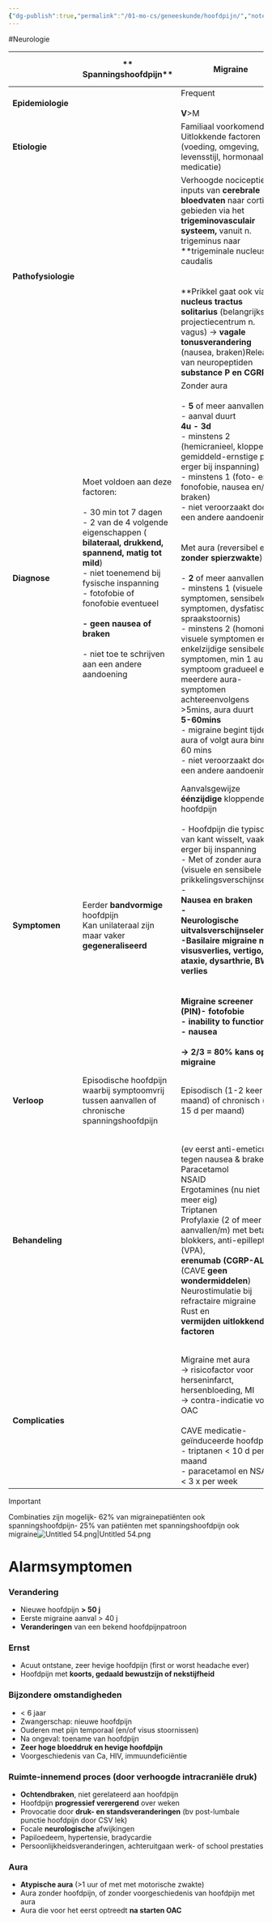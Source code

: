 ```yaml
---
{"dg-publish":true,"permalink":"/01-mo-cs/geneeskunde/hoofdpijn/","noteIcon":"","created":"2024-11-24T10:55:11.798+01:00","updated":"2024-12-29T13:58:44.018+01:00"}
---
```


#Neurologie 

|                     | **  Spanningshoofdpijn**                                                                                                                                                                                                                                                                                                                                      | **Migraine**                                                                                                                                                                                                                                                                                                                                                                                                                                                                                                                                                                                                                                                                                                                                                                                                               | **Clusterhoofdpijn**                                                                                                                                                                                                                                                                                                                                                                                                           | **Trigeminusneuralgie**                                                                                                                                                                                                                                                                                                        | **Middelen-geïnduceerde hoofdpijn**                                                                                                                                                                                                                                                                                                                                 |
| ------------------- | ------------------------------------------------------------------------------------------------------------------------------------------------------------------------------------------------------------------------------------------------------------------------------------------------------------------------------------------------------------- | -------------------------------------------------------------------------------------------------------------------------------------------------------------------------------------------------------------------------------------------------------------------------------------------------------------------------------------------------------------------------------------------------------------------------------------------------------------------------------------------------------------------------------------------------------------------------------------------------------------------------------------------------------------------------------------------------------------------------------------------------------------------------------------------------------------------------- | ------------------------------------------------------------------------------------------------------------------------------------------------------------------------------------------------------------------------------------------------------------------------------------------------------------------------------------------------------------------------------------------------------------------------------ | ------------------------------------------------------------------------------------------------------------------------------------------------------------------------------------------------------------------------------------------------------------------------------------------------------------------------------ | ------------------------------------------------------------------------------------------------------------------------------------------------------------------------------------------------------------------------------------------------------------------------------------------------------------------------------------------------------------------- |
| **Epidemiologie**   |                                                                                                                                                                                                                                                                                                                                                               | Frequent  <br>  <br>**V**>M                                                                                                                                                                                                                                                                                                                                                                                                                                                                                                                                                                                                                                                                                                                                                                                                | **M**>V (mannelijke migraine)                                                                                                                                                                                                                                                                                                                                                                                                  | >50j  <br>  <br>**CAVE MS <50j**                                                                                                                                                                                                                                                                                               |                                                                                                                                                                                                                                                                                                                                                                     |
| **Etiologie**       |                                                                                                                                                                                                                                                                                                                                                               | Familiaal voorkomend  <br>Uitlokkende factoren (voeding, omgeving, levensstijl, hormonaal, medicatie)                                                                                                                                                                                                                                                                                                                                                                                                                                                                                                                                                                                                                                                                                                                      |                                                                                                                                                                                                                                                                                                                                                                                                                                |                                                                                                                                                                                                                                                                                                                                |                                                                                                                                                                                                                                                                                                                                                                     |
| **Pathofysiologie** |                                                                                                                                                                                                                                                                                                                                                               | Verhoogde nociceptieve inputs van **cerebrale bloedvaten** naar corticale gebieden via het **trigeminovasculair systeem,** vanuit n. trigeminus naar **trigeminale nucleus caudalis  <br>  <br>  <br>**Prikkel gaat ook via **nucleus tractus solitarius** (belangrijkste projectiecentrum n. vagus) → **vagale tonusverandering** (nausea, braken)Release van neuropeptiden **substance P en CGRP**                                                                                                                                                                                                                                                                                                                                                                                                                       |                                                                                                                                                                                                                                                                                                                                                                                                                                |                                                                                                                                                                                                                                                                                                                                |                                                                                                                                                                                                                                                                                                                                                                     |
| **Diagnose**        | Moet voldoen aan deze factoren:  <br>  <br>- 30 min tot 7 dagen  <br>- 2 van de 4 volgende eigenschappen (  <br>**bilateraal, drukkend, spannend, matig tot mild**)  <br>- niet toenemend bij fysische inspanning  <br>- fotofobie of fonofobie eventueel  <br>  <br>**- geen nausea of braken  <br>  <br>**- niet toe te schrijven aan een andere aandoening | Zonder aura  <br>  <br>- **5** of meer aanvallen  <br>- aanval duurt  <br>**4u - 3d**  <br>- minstens 2 (hemicranieel, kloppend, gemiddeld-ernstige pijn, erger bij inspanning)  <br>- minstens 1 (foto- en/of fonofobie, nausea en/of braken)  <br>- niet veroorzaakt door een andere aandoening  <br>  <br>  <br>Met aura (reversibel en **zonder spierzwakte**)  <br>  <br>- **2** of meer aanvallen  <br>- minstens 1 (visuele symptomen, sensibele symptomen, dysfatische spraakstoornis)  <br>- minstens 2 (homonieme visuele symptomen en/of enkelzijdige sensibele symptomen, min 1 aura-symptoom gradueel en/of meerdere aura-symptomen achtereenvolgens >5mins, aura duurt  <br>**5-60mins**  <br>- migraine begint tijdens aura of volgt aura binnen 60 mins  <br>- niet veroorzaakt door een andere aandoening |                                                                                                                                                                                                                                                                                                                                                                                                                                | Niet verwarren met:  <br>Glossopharyngeusneuralgie  <br>- typische pijn in keel dat eveneens kan behandeld worden met Janetta-decompressie  <br>  <br>N. occipitalis maiorneuralgie  <br>- typisch pijn vanuit achterhofod uitstralen over schedel dat met lokale infiltraties (anesthetica of cortisone) kan behandeld worden | Minstens 1 van deze factoren:  <br>  <br>- Gebruik van eenvoudige analgetica of NSAID op  <br>**≥3** dagen per week  <br>- Gebruik van triptanen op  <br>**≥ 2** dagen per week  <br>- Gebruik van ergotamine op  <br>**≥ 1** dag per week  <br>- Dagelijks gebruik van  <br>**> 5 eenheden** caffeïne houdende consumptie (koffie, thee, ice tea, cola, chocolade) |
| **Symptomen**       | Eerder **bandvormige** hoofdpijn  <br>Kan unilateraal zijn maar vaker  <br>**gegeneraliseerd**                                                                                                                                                                                                                                                                | Aanvalsgewijze **éénzijdige** kloppende hoofdpijn  <br>  <br>- Hoofdpijn die typisch van kant wisselt, vaak erger bij inspanning  <br>- Met of zonder aura (visuele en sensibele prikkelingsverschijnselen)  <br>-  <br>**Nausea en braken  <br>-  <br>**Neurologische uitvalsverschijnselen  <br>-Basilaire migraine met visusverlies, vertigo, ataxie, dysarthrie, BWZ verlies  <br>  <br>  <br>Migraine screener (PIN)- fotofobie  <br>- inability to function  <br>- nausea  <br>**  <br>→ 2/3 = 80% kans op migraine  <br>**                                                                                                                                                                                                                                                                                          | Aanvalsgewijze bonzende & stekende hoofdpijn, **in en rond 1 oog**  <br>-  <br>**zeer hevige invaliderende** hoofdpijn! (patiënt is echt radeloos)  <br>- 5-15 mins tot enkele uren  <br>- strikt  <br>**ipsilaterale autonome** verschijnselen (roodheid, conjunctivale injectie, tranenvloed, neusverstopping/-loop)  <br>- lokale zwelling arteria temporalis  <br>  <br>**- GEEN braken  <br>  <br>**- duidelijke agitatie | Plotse 1-2s aanvalletjes van pijnscheuten in 1 aangezichtshelft  <br>- aangezichtspijn thv n. trigeminus  <br>- bepaalde triggerpoints kunnen pijn opwekken  <br>- tic douloureux (pijnlijke samentrekking aangezicht)  <br>  <br>**- GEEN sensibiliteitsafwijkingen** (soms zelfs hyperesthesie)                              |                                                                                                                                                                                                                                                                                                                                                                     |
| **Verloop**         | Episodische hoofdpijn waarbij symptoomvrij tussen aanvallen of chronische spanningshoofdpijn                                                                                                                                                                                                                                                                  | Episodisch (1-2 keer per maand) of chronisch (> 15 d per maand)                                                                                                                                                                                                                                                                                                                                                                                                                                                                                                                                                                                                                                                                                                                                                            | Episodes **1-2 x jaar**, wisselend                                                                                                                                                                                                                                                                                                                                                                                             | In **clusters**                                                                                                                                                                                                                                                                                                                |                                                                                                                                                                                                                                                                                                                                                                     |
| **Behandeling**     |                                                                                                                                                                                                                                                                                                                                                               | (ev eerst anti-emeticum tegen nausea & braken)  <br>Paracetamol  <br>NSAID  <br>Ergotamines (nu niet meer eig)  <br>Triptanen  <br>Profylaxie (2 of meer aanvallen/m) met beta-blokkers, anti-epilleptica  <br>(VPA),  <br>**erenumab (CGRP-AL)** (CAVE **geen wondermiddelen**)  <br>Neurostimulatie bij refractaire migraine  <br>Rust en  <br>**vermijden uitlokkende factoren**                                                                                                                                                                                                                                                                                                                                                                                                                                        | **100% zuurstof  <br>Triptanen  <br>****subcutaan**  <br>Prednisolone, methysergide, verapamil, lithium  <br>Indometacine bij paroxysmale hemicranie  <br>Deep brain stimulation experimenteel  <br>  <br>→ vermoeden clusterhoofdpijn =  <br>**doorsturen**                                                                                                                                                                   | Anti-epileptica (carbamazepine, gabapentine)  <br>Janetta-decompressie bij neurovasculair conflict                                                                                                                                                                                                                             | Volledig - in 1 keer - stoppen met de medicatie  <br>  <br>Meestal verbetering na 1 à 2 weken  <br>  <br>Eventueel ziekteverlof / polyklinische begeleiding / opname  <br>  <br>CAVE toename hoofdpijn mogelijk in eerst weken die volgen  <br>  <br>CAVE na ontwenningsperiode: terugkeer primaire hoofdpijn                                                       |
| **Complicaties**    |                                                                                                                                                                                                                                                                                                                                                               | Migraine met aura  <br>→ risicofactor voor herseninfarct, hersenbloeding, MI  <br>→ contra-indicatie voor OAC  <br>  <br>CAVE medicatie-geïnduceerde hoofdpijn  <br>- triptanen < 10 d per maand  <br>- paracetamol en NSAID < 3 x per week                                                                                                                                                                                                                                                                                                                                                                                                                                                                                                                                                                                |                                                                                                                                                                                                                                                                                                                                                                                                                                |                                                                                                                                                                                                                                                                                                                                |                                                                                                                                                                                                                                                                                                                                                                     |


> [!important]  
> Combinaties zijn mogelijk- 62% van migrainepatiënten ook spanningshoofdpijn- 25% van patiënten met spanningshoofdpijn ook migraine![Untitled 54.png|Untitled 54.png](/img/user/06%20Toolkit/Files/Untitled%2054.png)  

  

# Alarmsymptomen

### Verandering

- Nieuwe hoofdpijn **> 50 j**
- Eerste migraine aanval > 40 j
- **Veranderingen** van een bekend hoofdpijnpatroon

### Ernst

- Acuut ontstane, zeer hevige hoofdpijn (first or worst headache ever)
- Hoofdpijn met **koorts, gedaald bewustzijn of nekstijfheid**

### Bijzondere omstandigheden

- < 6 jaar
- Zwangerschap: nieuwe hoofdpijn
- Ouderen met pijn temporaal (en/of visus stoornissen)
- Na ongeval: toename van hoofdpijn
- **Zeer hoge bloeddruk en hevige hoofdpijn**
- Voorgeschiedenis van Ca, HIV, immuundeficiëntie

### Ruimte-innemend proces (door verhoogde intracraniële druk)

- **Ochtendbraken**, niet gerelateerd aan hoofdpijn
- Hoofdpijn **progressief verergerend** over weken
- Provocatie door **druk- en standsveranderingen** (bv post-lumbale punctie hoofdpijn door CSV lek)
- Focale **neurologische** afwijkingen
- Papiloedeem, hypertensie, bradycardie
- Persoonlijkheidsveranderingen, achteruitgaan werk- of school prestaties

### Aura

- **Atypische aura** (>1 uur of met met motorische zwakte)
- Aura zonder hoofdpijn, of zonder voorgeschiedenis van hoofdpijn met aura
- Aura die voor het eerst optreedt **na starten OAC**